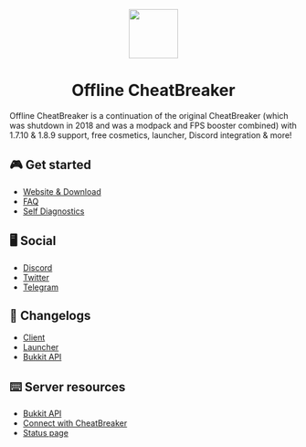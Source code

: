 <p align="center">
    <img src="https://offlinecheatbreaker.com/v/images/logo-108.png" width="86" height="86" />
</p>

<h1 align="center">Offline CheatBreaker</h1>

Offline CheatBreaker is a continuation of the original CheatBreaker (which was shutdown in 2018 and was a modpack and FPS booster combined) with 1.7.10 & 1.8.9 support, free cosmetics, launcher, Discord integration & more!

## 🎮 Get started
- [Website & Download](https://offlinecheatbreaker.com)
- [FAQ](https://offlinecheatbreaker.com/faq)
- [Self Diagnostics](https://offlinecheatbreaker.com/self-diagnostics)

## 🖥️ Social
- [Discord](https://discord.offlinecheatbreaker.com)
- [Twitter](https://twitter.com/OfflineCB)
- [Telegram](https://t.me/OfflineCheatBreaker)

## 📝 Changelogs
- [Client](https://github.com/Offline-CheatBreaker/Client/releases)
- [Launcher](https://github.com/Offline-CheatBreaker/Launcher/releases)
- [Bukkit API](https://github.com/Offline-CheatBreaker/Bukkit-API/releases)

## ⌨️ Server resources
- [Bukkit API](https://github.com/Offline-CheatBreaker/Bukkit-API)
- [Connect with CheatBreaker](https://github.com/Offline-Cheatbreaker/Launcher/wiki/Connect-with-CheatBreaker)
- [Status page](https://status.offlinecheatbreaker.com)
